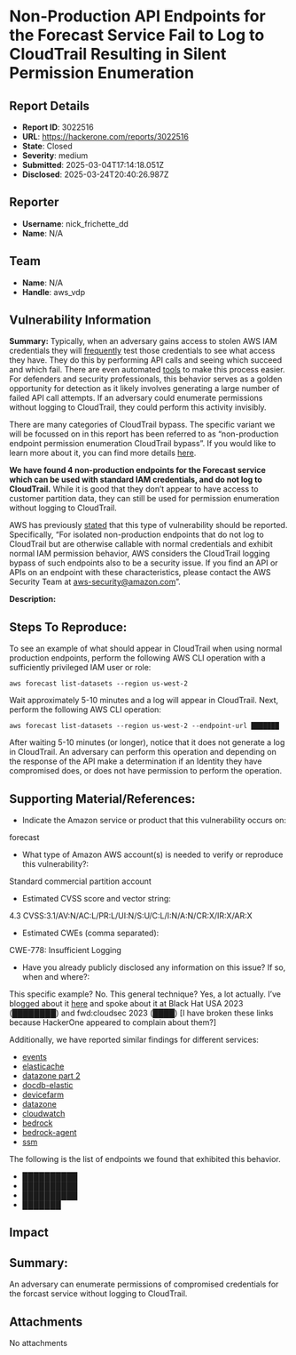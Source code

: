 # Non-Production API Endpoints for the Forecast Service Fail to Log to CloudTrail Resulting in Silent Permission Enumeration

## Report Details
- **Report ID**: 3022516
- **URL**: https://hackerone.com/reports/3022516
- **State**: Closed
- **Severity**: medium
- **Submitted**: 2025-03-04T17:14:18.051Z
- **Disclosed**: 2025-03-24T20:40:26.987Z

## Reporter
- **Username**: nick_frichette_dd
- **Name**: N/A

## Team
- **Name**: N/A
- **Handle**: aws_vdp

## Vulnerability Information
**Summary:** Typically, when an adversary gains access to stolen AWS IAM credentials they will [frequently](█████████) test those credentials to see what access they have. They do this by performing API calls and seeing which succeed and which fail. There are even automated [tools](███████) to make this process easier. For defenders and security professionals, this behavior serves as a golden opportunity for detection as it likely involves generating a large number of failed API call attempts. If an adversary could enumerate permissions without logging to CloudTrail, they could perform this activity invisibly.

There are many categories of CloudTrail bypass. The specific variant we will be focussed on in this report has been referred to as “non-production endpoint permission enumeration CloudTrail bypass”. If you would like to learn more about it, you can find more details [here](████████). 

**We have found 4 non-production endpoints for the Forecast service which can be used with standard IAM credentials, and do not log to CloudTrail.** While it is good that they don’t appear to have access to customer partition data, they can still be used for permission enumeration without logging to CloudTrail. 

AWS has previously [stated](█████████) that this type of vulnerability should be reported. Specifically, “For isolated non-production endpoints that do not log to CloudTrail but are otherwise callable with normal credentials and exhibit normal IAM permission behavior, AWS considers the CloudTrail logging bypass of such endpoints also to be a security issue. If you find an API or APIs on an endpoint with these characteristics, please contact the AWS Security Team at aws-security@amazon.com”. 

**Description:** 

## Steps To Reproduce:

To see an example of what should appear in CloudTrail when using normal production endpoints, perform the following AWS CLI operation with a sufficiently privileged IAM user or role:

```
aws forecast list-datasets --region us-west-2
```

Wait approximately 5-10 minutes and a log will appear in CloudTrail. Next, perform the following AWS CLI operation:

```
aws forecast list-datasets --region us-west-2 --endpoint-url ███████
```

After waiting 5-10 minutes (or longer), notice that it does not generate a log in CloudTrail. An adversary can perform this operation and depending on the response of the API make a determination if an Identity they have compromised does, or does not have permission to perform the operation. 

## Supporting Material/References:

* Indicate the Amazon service or product that this vulnerability occurs on:  

forecast

* What type of Amazon AWS account(s) is needed to verify or reproduce this vulnerability?: 

Standard commercial partition account

* Estimated CVSS score and vector string: 

4.3 CVSS:3.1/AV:N/AC:L/PR:L/UI:N/S:U/C:L/I:N/A:N/CR:X/IR:X/AR:X

* Estimated CWEs (comma separated): 

CWE-778: Insufficient Logging

* Have you already publicly disclosed any information on this issue? If so, when and where?: 

This specific example? No. This general technique? Yes, a lot actually. I’ve blogged about it [here](████████) and spoke about it at Black Hat USA 2023 (████████) and fwd:cloudsec 2023 (████) [I have broken these links because HackerOne appeared to complain about them?] 

Additionally, we have reported similar findings for different services:
* [events](███████)
* [elasticache](███)
* [datazone part 2](██████████)
* [docdb-elastic](██████████)
* [devicefarm](███████)
* [datazone](██████)
* [cloudwatch](████)
* [bedrock](████)
* [bedrock-agent](███████)
* [ssm](█████████)

The following is the list of endpoints we found that exhibited this behavior.

- ██████████
- ██████████
- ██████████
- ███████

## Impact

## Summary: 
An adversary can enumerate permissions of compromised credentials for the forcast service without logging to CloudTrail.

## Attachments
No attachments
